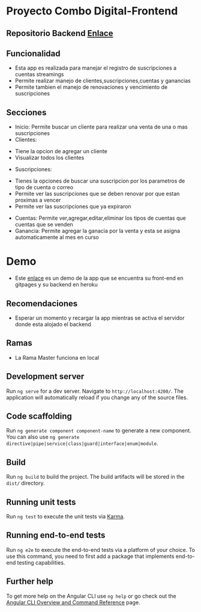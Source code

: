 # Proyecto Combo Digital-Frontend

## Repositorio Backend [Enlace](https://github.com/giorman/combodigital-backend)

## Funcionalidad

* Esta app es realizada para manejar el registro de suscripciones a cuentas streamings
* Permite realizar manejo de clientes,suscripciones,cuentas y ganancias
* Permite tambien el manejo de renovaciones y vencimiento de suscripciones

## Secciones

* Inicio: Permite buscar un cliente para realizar una venta de una o mas suscripciones
* Clientes: 
- Tiene la opcion de agregar un cliente 
- Visualizar todos los clientes
* Suscripciones: 
- Tienes la opciones de buscar una suscripcion por los parametros de tipo de cuenta o correo
- Permite ver las suscripciones que se deben renovar por que estan proximas a vencer
- Permite ver las suscripciones que ya expiraron
* Cuentas: Permite ver,agregar,editar,eliminar los tipos de cuentas que cuentas que se venden
* Ganancia: Permite agregar la ganacia por la venta y esta se asigna automaticamente al mes en curso

# Demo

-  Este [enlace](https://giorman.github.io/combodigital-frontend/) es un demo de la app que se encuentra su front-end en gitpages y su backend en heroku

## Recomendaciones

- Esperar un momento y recargar la app mientras se activa el servidor donde esta alojado el backend

## Ramas

* La Rama Master funciona en local

## Development server

Run `ng serve` for a dev server. Navigate to `http://localhost:4200/`. The application will automatically reload if you change any of the source files.

## Code scaffolding

Run `ng generate component component-name` to generate a new component. You can also use `ng generate directive|pipe|service|class|guard|interface|enum|module`.

## Build

Run `ng build` to build the project. The build artifacts will be stored in the `dist/` directory.

## Running unit tests

Run `ng test` to execute the unit tests via [Karma](https://karma-runner.github.io).

## Running end-to-end tests

Run `ng e2e` to execute the end-to-end tests via a platform of your choice. To use this command, you need to first add a package that implements end-to-end testing capabilities.

## Further help

To get more help on the Angular CLI use `ng help` or go check out the [Angular CLI Overview and Command Reference](https://angular.io/cli) page.
